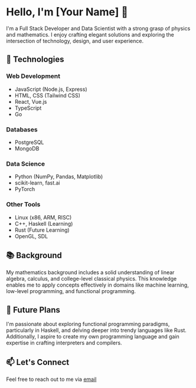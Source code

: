 # Hello, I'm [Your Name] 👋

I'm a Full Stack Developer and Data Scientist with a strong grasp of physics and mathematics. I enjoy crafting elegant solutions and exploring the intersection of technology, design, and user experience.

## 🚀 Technologies

### Web Development
- JavaScript (Node.js, Express)
- HTML, CSS (Tailwind CSS)
- React, Vue.js
- TypeScript
- Go

### Databases
- PostgreSQL
- MongoDB

### Data Science
- Python (NumPy, Pandas, Matplotlib)
- scikit-learn, fast.ai
- PyTorch

### Other Tools
- Linux (x86, ARM, RISC)
- C++, Haskell (Learning)
- Rust (Future Learning)
- OpenGL, SDL

## 📚 Background
My mathematics background includes a solid understanding of linear algebra, calculus, and college-level classical physics. This knowledge enables me to apply concepts effectively in domains like machine learning, low-level programming, and functional programming.

## 🌱 Future Plans
I'm passionate about exploring functional programming paradigms, particularly in Haskell, and delving deeper into trendy languages like Rust. Additionally, I aspire to create my own programming language and gain expertise in crafting interpreters and compilers.

## 📫 Let's Connect
Feel free to reach out to me via [email](mailto:caolan.leatham-orrell@tutanota.com) 

